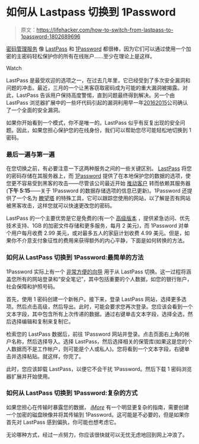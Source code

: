 # 如何从 Lastpass 切换到 1Password

> 原文：<https://lifehacker.com/how-to-switch-from-lastpass-to-1password-1802689696>

[密码管理服务](http://lifehacker.com/the-five-best-password-managers-5529133) 像 [LastPass](http://lifehacker.com/you-can-now-use-lastpass-on-multiple-devices-for-free-1788458452) 和 [1Password](https://lifehacker.com/the-beginners-guide-to-1password-1794464866) 都很棒，因为它们可以通过使用一个加密的主密码轻松保护你的所有在线账户……至少在理论上是这样。

Watch

LastPass 是最受欢迎的选项之一，在过去几年里，它已经受到了多次安全漏洞和问题的冲击。最近，三月的一个让黑客窃取密码成为可能的重大漏洞被揭露。对此，LastPass 告诉用户保持高度警惕，直到问题最终得到解决。另一个由 LastPass 浏览器扩展中的一些坏代码引起的漏洞利用早一年[2016](https://labs.detectify.com/2016/07/27/how-i-made-lastpass-give-me-all-your-passwords/)[2015](https://arstechnica.com/information-technology/2015/06/hack-of-cloud-based-lastpass-exposes-encrypted-master-passwords/)公司确认了一个全面的安全漏洞。

如果你开始看到一个模式，你不是唯一的。LastPass 似乎有反复出现的安全问题。因此，如果您担心保护您的在线身份，我们可以帮助您尽可能轻松地切换到 1 密码。

### **最后一遍与第一遍**

在您切换之前，有必要注意一下这两种服务之间的一些关键区别。 [LastPass](https://lastpass.com/support.php?cmd=showfaq&id=425) 将您的密码存储在其服务器上，而 [1Password](https://support.1password.com/sync-options-security/) 提供了在本地保护您的数据的选项，使您更不容易受到黑客的攻击——尽管该公司最近开始 [推动客户](https://motherboard.vice.com/en_us/article/evdbdz/why-security-experts-are-pissed-that-1password-is-pushing-users-to-the-cloud) 转而依赖其服务器(**下午 5:15**——关于 1Password 的数据存储选项的信息已更新)。1Password 还提供了一个名为 [瞭望塔](https://blog.agilebits.com/2017/02/28/watchtower-keeps-you-safe-on-cloudy-days/) 的特殊工具，它可以跟踪您使用的网站，以了解是否有网站被黑客攻击，这样您就可以快速更改您的密码。

LastPass 的一个主要优势是它是免费的(有一个 [高级版本](https://blog.lastpass.com/2017/08/updates-to-the-lastpass-personal-lineup.html/) ，提供紧急访问、优先技术支持、1GB 的加密文件存储和更多服务，每月 2 美元)，而 1Password 对单个用户每月收费 2.99 美元，或对最多五人的家庭计划收费 4.99 美元。但是，如果你不介意支付象征性的费用来获得额外的内心平静，下面是如何转换的方法。

### **如何从 LastPass 切换到 1Password:最简单的方法**

1Password 实际上有一个 [非常方便的向导](https://support.1password.com/import-lastpass/) 用于从 LastPass 切换。这一过程将涵盖您所有的网站登录和“安全笔记”，其中包括重要的个人数据，如您的银行账户，社会保障和护照号码。

首先，使用 1 密码创建一个新帐户。接下来，登录 LastPass 网站，选择更多选项。然后点击高级，然后导出。此时，可能会要求您再次登录。您应该会看到一个文本字段，其中包含所有上次传递的数据。通过右键单击文本字段，选择全选，然后选择编辑和复制来复制它。

检索您的 LastPass 数据后，前往 1Password 网站并登录。点击页面右上角的帐户名称，然后选择导入。选择 LastPass，然后选择相关的保管库(如果这是您的个人数据而不是工作帐户，则可能是个人或私人)。您将看到一个文本字段，右键单击并选择粘贴。就这样，你完了。

此时，您应该卸载 LastPass，以便它不会干扰 1Password。然后下载 1 密码浏览器扩展并开始使用。

### **如何从 LastPass 切换到 1Password:复杂的方式**

如果您担心在传输时暴露您的数据， [*iMore*](https://m.imore.com/how-switch-lastpass-1password-mac) 有一个明显更复杂的指南，需要创建一个加密的磁盘映像并将其传输到 1Password。这可能是不必要的，但是如果你首先对 LastPass 感到偏执，你可能也想考虑它。

无论哪种方式，经过一点努力，你应该很快就可以无忧无虑地回到网上冲浪了。